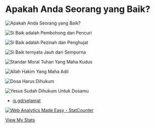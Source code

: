 # Apakah Anda Seorang yang Baik?

![Apakah Anda Seorang yang Baik?](indonesian-p1.jpg)

![Si Baik adalah Pembohong dan Pencuri](indonesian-p2.jpg)

![Si Baik adalah Pezinah dan Penghujat](indonesian-p3.jpg)

![Si Baik ternyata Jauh dari Sempurna](indonesian-p4.jpg)

![Standar Moral Tuhan Yang Maha Kudus](indonesian-p5.jpg)

![Allah Hakim Yang Maha Adil](indonesian-p6.jpg)

![Dosa Harus Dihukum](indonesian-p7.jpg)

![Yesus Sudah Dihukum Untuk Dosamu](indonesian-p8.jpg)


  * [is.gd/selamat](https://yesustuhan.wordpress.com/tag/keselamatan/)

<!-- Default Statcounter code for Denny's github pages
https://dennyhalim.github.io -->
<script type="text/javascript">
var sc_project=11998484; 
var sc_invisible=1; 
var sc_security="4f1a9dad"; 
var sc_https=1; 
</script>
<script type="text/javascript"
src="https://www.statcounter.com/counter/counter.js" async></script>
<noscript><div class="statcounter"><a title="Web Analytics Made Easy -
StatCounter" href="https://statcounter.com/" target="_blank"><img
class="statcounter" src="https://c.statcounter.com/11998484/0/4f1a9dad/1/"
alt="Web Analytics Made Easy - StatCounter"></a></div></noscript>
<!-- End of Statcounter Code -->
<a href="https://statcounter.com/p11998484/?guest=1">View My Stats</a>
